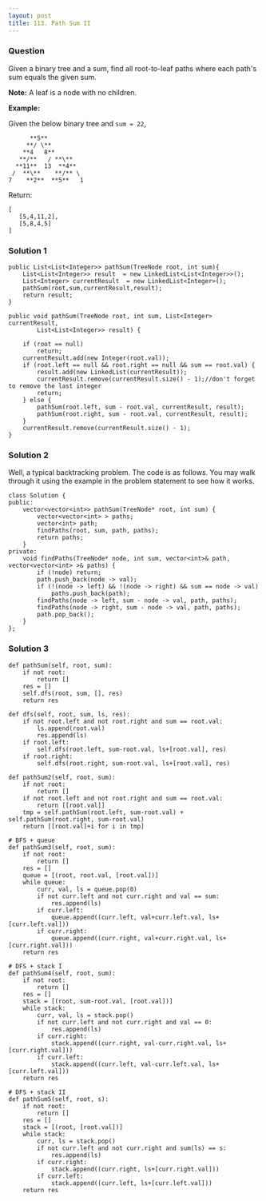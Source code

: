 ```yaml
---
layout: post
title: 113. Path Sum II
---
```

### Question
Given a binary tree and a sum, find all root-to-leaf paths where each path's
sum equals the given sum.

 **Note:**  A leaf is a node with no children.

 **Example:**

Given the below binary tree and `sum = 22`,

    
    
          **5**
         **/ \**
        **4   8**
       **/**   / **\**
      **11**  13  **4**
     /  **\**    **/** \
    7    **2**  **5**   1
    

Return:

    
    
    [
       [5,4,11,2],
       [5,8,4,5]
    ]
    

### Solution 1
    
    
    public List<List<Integer>> pathSum(TreeNode root, int sum){
    	List<List<Integer>> result  = new LinkedList<List<Integer>>();
    	List<Integer> currentResult  = new LinkedList<Integer>();
    	pathSum(root,sum,currentResult,result);
    	return result;
    }
    
    public void pathSum(TreeNode root, int sum, List<Integer> currentResult,
    		List<List<Integer>> result) {
    
    	if (root == null)
    		return;
    	currentResult.add(new Integer(root.val));
    	if (root.left == null && root.right == null && sum == root.val) {
    		result.add(new LinkedList(currentResult));
    		currentResult.remove(currentResult.size() - 1);//don't forget to remove the last integer
    		return;
    	} else {
    		pathSum(root.left, sum - root.val, currentResult, result);
    		pathSum(root.right, sum - root.val, currentResult, result);
    	}
    	currentResult.remove(currentResult.size() - 1);
    }


### Solution 2
Well, a typical backtracking problem. The code is as follows. You may walk
through it using the example in the problem statement to see how it works.

    
    
    class Solution {
    public:
        vector<vector<int>> pathSum(TreeNode* root, int sum) {
            vector<vector<int> > paths;
            vector<int> path;
            findPaths(root, sum, path, paths);
            return paths;  
        }
    private:
        void findPaths(TreeNode* node, int sum, vector<int>& path, vector<vector<int> >& paths) {
            if (!node) return;
            path.push_back(node -> val);
            if (!(node -> left) && !(node -> right) && sum == node -> val)
                paths.push_back(path);
            findPaths(node -> left, sum - node -> val, path, paths);
            findPaths(node -> right, sum - node -> val, path, paths);
            path.pop_back();
        }
    };


### Solution 3
    
    
    def pathSum(self, root, sum):
        if not root:
            return []
        res = []
        self.dfs(root, sum, [], res)
        return res
        
    def dfs(self, root, sum, ls, res):
        if not root.left and not root.right and sum == root.val:
            ls.append(root.val)
            res.append(ls)
        if root.left:
            self.dfs(root.left, sum-root.val, ls+[root.val], res)
        if root.right:
            self.dfs(root.right, sum-root.val, ls+[root.val], res)
            
    def pathSum2(self, root, sum):
        if not root:
            return []
        if not root.left and not root.right and sum == root.val:
            return [[root.val]]
        tmp = self.pathSum(root.left, sum-root.val) + self.pathSum(root.right, sum-root.val)
        return [[root.val]+i for i in tmp]
    
    # BFS + queue    
    def pathSum3(self, root, sum): 
        if not root:
            return []
        res = []
        queue = [(root, root.val, [root.val])]
        while queue:
            curr, val, ls = queue.pop(0)
            if not curr.left and not curr.right and val == sum:
                res.append(ls)
            if curr.left:
                queue.append((curr.left, val+curr.left.val, ls+[curr.left.val]))
            if curr.right:
                queue.append((curr.right, val+curr.right.val, ls+[curr.right.val]))
        return res
        
    # DFS + stack I  
    def pathSum4(self, root, sum): 
        if not root:
            return []
        res = []
        stack = [(root, sum-root.val, [root.val])]
        while stack:
            curr, val, ls = stack.pop()
            if not curr.left and not curr.right and val == 0:
                res.append(ls)
            if curr.right:
                stack.append((curr.right, val-curr.right.val, ls+[curr.right.val]))
            if curr.left:
                stack.append((curr.left, val-curr.left.val, ls+[curr.left.val]))
        return res 
    
    # DFS + stack II   
    def pathSum5(self, root, s): 
        if not root:
            return []
        res = []
        stack = [(root, [root.val])]
        while stack:
            curr, ls = stack.pop()
            if not curr.left and not curr.right and sum(ls) == s:
                res.append(ls)
            if curr.right:
                stack.append((curr.right, ls+[curr.right.val]))
            if curr.left:
                stack.append((curr.left, ls+[curr.left.val]))
        return res



